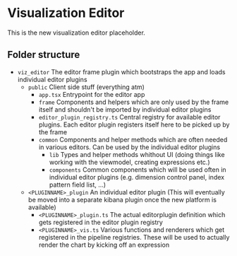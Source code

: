 # Visualization Editor

This is the new visualization editor placeholder.


## Folder structure

* `viz_editor` The editor frame plugin which bootstraps the app and loads individual editor plugins
    * `public` Client side stuff (everything atm)
        * `app.tsx` Entrypoint for the editor app
        * `frame` Components and helpers which are only used by the frame itself and shouldn't be imported by individual editor plugins
        * `editor_plugin_registry.ts` Central registry for available editor plugins. Each editor plugin registers itself here to be picked up by the frame
        * `common` Components and helper methods which are often needed in various editors. Can be used by the individual editor plugins
            * `lib` Types and helper methods whithout UI (doing things like working with the viewmodel, creating expressions etc.)
            * `components` Common components which will be used often in individual editor plugins (e.g. dimension control panel, index pattern field list, ...)
    * `<PLUGINNAME>_plugin` An individual editor plugin (This will eventually be moved into a separate kibana plugin once the new platform is available)
        * `<PLUGINNAME>_plugin.ts` The actual editorplugin definition which gets registered in the editor plugin registry
        * `<PLUGINNAME>_vis.ts` Various functions and renderers which get registered in the pipeline registries. These will be used to actually render the chart by kicking off an expression